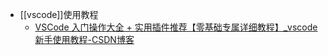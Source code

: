 - [[vscode]]使用教程
	- [VSCode 入门操作大全 + 实用插件推荐【零基础专属详细教程】_vscode新手使用教程-CSDN博客](https://blog.csdn.net/weixin_52212950/article/details/124693906)